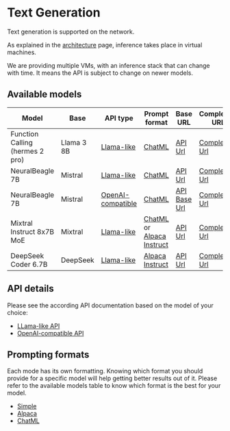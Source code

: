 # Text Generation

Text generation is supported on the network. 

As explained in the [architecture](/architecture) page, inference takes place in virtual machines.

We are providing multiple VMs, with an inference stack that can change with time. It means the API is subject to change on newer models.

## Available models

| Model                  | Base     | API type    | Prompt format | Base URL | Completion URL |
| ---------------------- | -------- | ----------- | ------------- | -------- | -------------- |
| Function Calling (hermes 2 pro) | Llama 3 8B |  [Llama-like](/apis/text-generation/llama)  | [ChatML](/apis/text-generation/prompting#chatml) | [API Url](https://curated.aleph.cloud/vm/84df52ac4466d121ef3bb409bb14f315de7be4ce600e8948d71df6485aa5bcc3/) | [ Completion Url](https://curated.aleph.cloud/vm/84df52ac4466d121ef3bb409bb14f315de7be4ce600e8948d71df6485aa5bcc3/completion) |
| NeuralBeagle 7B     | Mistral  | [Llama-like](/apis/text-generation/llama)  | [ChatML](/apis/text-generation/prompting#chatml)        | [API Url](https://curated.aleph.cloud/vm/a8b6d895cfe757d4bc5db9ba30675b5031fe3189a99a14f13d5210c473220caf/) | [ Completion Url](https://curated.aleph.cloud/vm/a8b6d895cfe757d4bc5db9ba30675b5031fe3189a99a14f13d5210c473220caf/completion) |
| NeuralBeagle 7B     | Mistral  | [OpenAI-compatible](/apis/text-generation/openai)  | [ChatML](/apis/text-generation/prompting#chatml)        | [API Base Url](https://curated.aleph.cloud/vm/a8b6d895cfe757d4bc5db9ba30675b5031fe3189a99a14f13d5210c473220caf/v1/) | [ Completion Url](https://curated.aleph.cloud/vm/a8b6d895cfe757d4bc5db9ba30675b5031fe3189a99a14f13d5210c473220caf/v1/chat/completions) |
| Mixtral Instruct 8x7B MoE       | Mixtral  | [Llama-like](/apis/text-generation/llama)  | [ChatML](/apis/text-generation/prompting#chatml) or [Alpaca Instruct](/apis/text-generation/prompting#alpaca-format)       | [API Url](https://curated.aleph.cloud/vm/cb6a4ae6bf93599b646aa54d4639152d6ea73eedc709ca547697c56608101fc7/) | [ Completion Url](https://curated.aleph.cloud/vm/cb6a4ae6bf93599b646aa54d4639152d6ea73eedc709ca547697c56608101fc7/completion) |
| DeepSeek Coder 6.7B    | DeepSeek | [Llama-like](/apis/text-generation/llama)  | [Alpaca Instruct](/apis/text-generation/prompting#alpaca-format)        | [API Url](https://curated.aleph.cloud/vm/b950fef19b109ef3770c89eb08a03b54016556c171b9a32475c085554b594c94) | [ Completion Url](https://curated.aleph.cloud/vm/b950fef19b109ef3770c89eb08a03b54016556c171b9a32475c085554b594c94/completion) |

## API details

Please see the according API documentation based on the model of your choice:

- [LLama-like API](/apis/text-generation/llama)
- [OpenAI-compatible API](/apis/text-generation/openai)

## Prompting formats

Each mode has its own formatting. Knowing which format you should provide for a specific model will help getting better results out of it. Please refer to the available models table to know which format is the best for your model.

- [Simple](/apis/text-generation/prompting#simple-format-user-assistant)
- [Alpaca](/apis/text-generation/prompting#alpaca-format)
- [ChatML](/apis/text-generation/prompting#chatml)
